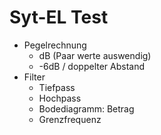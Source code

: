 # Syt-EL Test

* Pegelrechnung
	* dB (Paar werte auswendig)
	* -6dB / doppelter Abstand
* Filter
	* Tiefpass
	* Hochpass
	* Bodediagramm: Betrag
	* Grenzfrequenz
